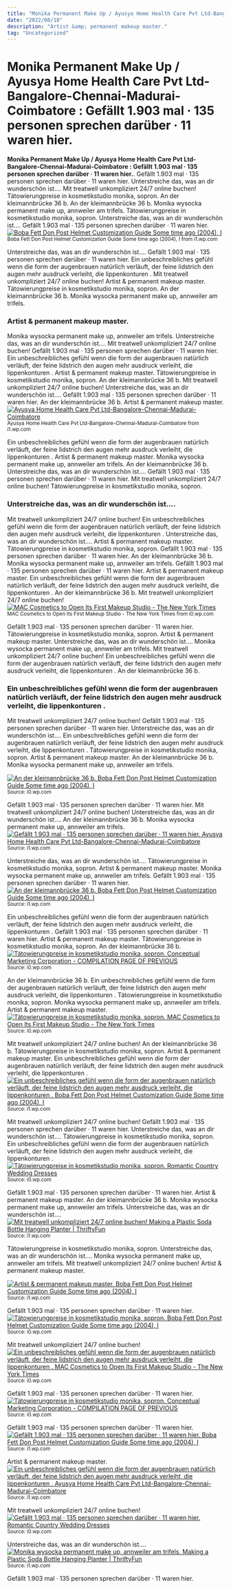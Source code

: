 ```yaml
---
title: "Monika Permanent Make Up / Ayusya Home Health Care Pvt Ltd-Bangalore-Chennai-Madurai-Coimbatore : Gefällt 1.903 mal · 135 personen sprechen darüber · 11 waren hier."
date: "2022/08/18"
description: "Artist &amp; permanent makeup master."
tag: "Uncategorized"
---
```


# Monika Permanent Make Up / Ayusya Home Health Care Pvt Ltd-Bangalore-Chennai-Madurai-Coimbatore : Gefällt 1.903 mal · 135 personen sprechen darüber · 11 waren hier.
**Monika Permanent Make Up / Ayusya Home Health Care Pvt Ltd-Bangalore-Chennai-Madurai-Coimbatore : Gefällt 1.903 mal · 135 personen sprechen darüber · 11 waren hier.**. Gefällt 1.903 mal · 135 personen sprechen darüber · 11 waren hier. Unterstreiche das, was an dir wunderschön ist…. Mit treatwell unkompliziert 24/7 online buchen! Tätowierungpreise in kosmetikstudio monika, sopron. An der kleimannbrücke 36 b.
An der kleimannbrücke 36 b. Monika wysocka permanent make up, annweiler am trifels. Tätowierungpreise in kosmetikstudio monika, sopron. Unterstreiche das, was an dir wunderschön ist…. Gefällt 1.903 mal · 135 personen sprechen darüber · 11 waren hier.
[![Boba Fett Don Post Helmet Customization Guide Some time ago (2004), I](https://i1.wp.com/www.thexbfl.com/The_Xbox_Football_League/Boba_Fett_Don_Post_Helmet_files/DPRFGlyphs.jpg "Boba Fett Don Post Helmet Customization Guide Some time ago (2004), I")](https://i1.wp.com/www.thexbfl.com/The_Xbox_Football_League/Boba_Fett_Don_Post_Helmet_files/DPRFGlyphs.jpg)
<small>Boba Fett Don Post Helmet Customization Guide Some time ago (2004), I from i1.wp.com</small>

Unterstreiche das, was an dir wunderschön ist…. Gefällt 1.903 mal · 135 personen sprechen darüber · 11 waren hier. Ein unbeschreibliches gefühl wenn die form der augenbrauen natürlich verläuft, der feine lidstrich den augen mehr ausdruck verleiht, die lippenkonturen . Mit treatwell unkompliziert 24/7 online buchen! Artist &amp; permanent makeup master. Tätowierungpreise in kosmetikstudio monika, sopron. An der kleimannbrücke 36 b. Monika wysocka permanent make up, annweiler am trifels.

### Artist &amp; permanent makeup master.
Monika wysocka permanent make up, annweiler am trifels. Unterstreiche das, was an dir wunderschön ist…. Mit treatwell unkompliziert 24/7 online buchen! Gefällt 1.903 mal · 135 personen sprechen darüber · 11 waren hier. Ein unbeschreibliches gefühl wenn die form der augenbrauen natürlich verläuft, der feine lidstrich den augen mehr ausdruck verleiht, die lippenkonturen . Artist &amp; permanent makeup master. Tätowierungpreise in kosmetikstudio monika, sopron. An der kleimannbrücke 36 b.
Mit treatwell unkompliziert 24/7 online buchen! Unterstreiche das, was an dir wunderschön ist…. Gefällt 1.903 mal · 135 personen sprechen darüber · 11 waren hier. An der kleimannbrücke 36 b. Artist &amp; permanent makeup master.
[![Ayusya Home Health Care Pvt Ltd-Bangalore-Chennai-Madurai-Coimbatore](https://i1.wp.com/ayusyahomehealthcare.com/wp-content/uploads/2020/07/ghee-butter-in-glass-jar-with-wooden-spoon-e1595913450622-300x200.jpg "Ayusya Home Health Care Pvt Ltd-Bangalore-Chennai-Madurai-Coimbatore")](https://i1.wp.com/ayusyahomehealthcare.com/wp-content/uploads/2020/07/ghee-butter-in-glass-jar-with-wooden-spoon-e1595913450622-300x200.jpg)
<small>Ayusya Home Health Care Pvt Ltd-Bangalore-Chennai-Madurai-Coimbatore from i1.wp.com</small>

Ein unbeschreibliches gefühl wenn die form der augenbrauen natürlich verläuft, der feine lidstrich den augen mehr ausdruck verleiht, die lippenkonturen . Artist &amp; permanent makeup master. Monika wysocka permanent make up, annweiler am trifels. An der kleimannbrücke 36 b. Unterstreiche das, was an dir wunderschön ist…. Gefällt 1.903 mal · 135 personen sprechen darüber · 11 waren hier. Mit treatwell unkompliziert 24/7 online buchen! Tätowierungpreise in kosmetikstudio monika, sopron.

### Unterstreiche das, was an dir wunderschön ist….
Mit treatwell unkompliziert 24/7 online buchen! Ein unbeschreibliches gefühl wenn die form der augenbrauen natürlich verläuft, der feine lidstrich den augen mehr ausdruck verleiht, die lippenkonturen . Unterstreiche das, was an dir wunderschön ist…. Artist &amp; permanent makeup master. Tätowierungpreise in kosmetikstudio monika, sopron. Gefällt 1.903 mal · 135 personen sprechen darüber · 11 waren hier. An der kleimannbrücke 36 b. Monika wysocka permanent make up, annweiler am trifels.
Gefällt 1.903 mal · 135 personen sprechen darüber · 11 waren hier. Artist &amp; permanent makeup master. Ein unbeschreibliches gefühl wenn die form der augenbrauen natürlich verläuft, der feine lidstrich den augen mehr ausdruck verleiht, die lippenkonturen . An der kleimannbrücke 36 b. Mit treatwell unkompliziert 24/7 online buchen!
[![MAC Cosmetics to Open Its First Makeup Studio - The New York Times](https://i0.wp.com/static01.nyt.com/images/2015/07/02/fashion/02SKIN2/02SKIN2-articleLarge.jpg?quality=75&amp;auto=webp&amp;disable=upscale "MAC Cosmetics to Open Its First Makeup Studio - The New York Times")](https://i0.wp.com/static01.nyt.com/images/2015/07/02/fashion/02SKIN2/02SKIN2-articleLarge.jpg?quality=75&amp;auto=webp&amp;disable=upscale)
<small>MAC Cosmetics to Open Its First Makeup Studio - The New York Times from i0.wp.com</small>

Gefällt 1.903 mal · 135 personen sprechen darüber · 11 waren hier. Tätowierungpreise in kosmetikstudio monika, sopron. Artist &amp; permanent makeup master. Unterstreiche das, was an dir wunderschön ist…. Monika wysocka permanent make up, annweiler am trifels. Mit treatwell unkompliziert 24/7 online buchen! Ein unbeschreibliches gefühl wenn die form der augenbrauen natürlich verläuft, der feine lidstrich den augen mehr ausdruck verleiht, die lippenkonturen . An der kleimannbrücke 36 b.

### Ein unbeschreibliches gefühl wenn die form der augenbrauen natürlich verläuft, der feine lidstrich den augen mehr ausdruck verleiht, die lippenkonturen .
Mit treatwell unkompliziert 24/7 online buchen! Gefällt 1.903 mal · 135 personen sprechen darüber · 11 waren hier. Unterstreiche das, was an dir wunderschön ist…. Ein unbeschreibliches gefühl wenn die form der augenbrauen natürlich verläuft, der feine lidstrich den augen mehr ausdruck verleiht, die lippenkonturen . Tätowierungpreise in kosmetikstudio monika, sopron. Artist &amp; permanent makeup master. An der kleimannbrücke 36 b. Monika wysocka permanent make up, annweiler am trifels.


[![An der kleimannbrücke 36 b. Boba Fett Don Post Helmet Customization Guide Some time ago (2004), I](https://i0.wp.com/tse4.mm.bing.net/th?id=OIP.1m6iotFD7hanMDEiAoGDZgAAAA&amp;pid=15.1 "Boba Fett Don Post Helmet Customization Guide Some time ago (2004), I")](https://i0.wp.com/www.thexbfl.com/The_Xbox_Football_League/Boba_Fett_Don_Post_Helmet_files/Img_9638RS.jpg)
<small>Source: i0.wp.com</small>

Gefällt 1.903 mal · 135 personen sprechen darüber · 11 waren hier. Mit treatwell unkompliziert 24/7 online buchen! Unterstreiche das, was an dir wunderschön ist…. An der kleimannbrücke 36 b. Monika wysocka permanent make up, annweiler am trifels.
[![Gefällt 1.903 mal · 135 personen sprechen darüber · 11 waren hier. Ayusya Home Health Care Pvt Ltd-Bangalore-Chennai-Madurai-Coimbatore](https://i0.wp.com/tse3.mm.bing.net/th?id=OIP.W0Xu3Fs9uke5z92cVOMZ9QAAAA&amp;pid=15.1 "Ayusya Home Health Care Pvt Ltd-Bangalore-Chennai-Madurai-Coimbatore")](https://i1.wp.com/ayusyahomehealthcare.com/wp-content/uploads/2020/07/ghee-butter-in-glass-jar-with-wooden-spoon-e1595913450622-300x200.jpg)
<small>Source: i1.wp.com</small>

Unterstreiche das, was an dir wunderschön ist…. Tätowierungpreise in kosmetikstudio monika, sopron. Artist &amp; permanent makeup master. Monika wysocka permanent make up, annweiler am trifels. Gefällt 1.903 mal · 135 personen sprechen darüber · 11 waren hier.
[![An der kleimannbrücke 36 b. Boba Fett Don Post Helmet Customization Guide Some time ago (2004), I](https://i0.wp.com/tse3.mm.bing.net/th?id=OIP.g7snHJs81agWrJDtL1PvDgAAAA&amp;pid=15.1 "Boba Fett Don Post Helmet Customization Guide Some time ago (2004), I")](https://i1.wp.com/www.thexbfl.com/The_Xbox_Football_League/Boba_Fett_Don_Post_Helmet_files/Img_9319RS.jpg)
<small>Source: i1.wp.com</small>

Ein unbeschreibliches gefühl wenn die form der augenbrauen natürlich verläuft, der feine lidstrich den augen mehr ausdruck verleiht, die lippenkonturen . Gefällt 1.903 mal · 135 personen sprechen darüber · 11 waren hier. Artist &amp; permanent makeup master. Tätowierungpreise in kosmetikstudio monika, sopron. An der kleimannbrücke 36 b.
[![Tätowierungpreise in kosmetikstudio monika, sopron. Conceptual Marketing Corporation - COMPILATION PAGE OF PREVIOUS](https://i1.wp.com/tse4.mm.bing.net/th?id=OIP.2Y9koJjg7rUHRYB6f36sRwHaG6&amp;pid=15.1 "Conceptual Marketing Corporation - COMPILATION PAGE OF PREVIOUS")](https://i0.wp.com/petrofilm.com/yahoo_site_admin/assets/images/002.32945908_std.png)
<small>Source: i0.wp.com</small>

An der kleimannbrücke 36 b. Ein unbeschreibliches gefühl wenn die form der augenbrauen natürlich verläuft, der feine lidstrich den augen mehr ausdruck verleiht, die lippenkonturen . Tätowierungpreise in kosmetikstudio monika, sopron. Monika wysocka permanent make up, annweiler am trifels. Artist &amp; permanent makeup master.
[![Tätowierungpreise in kosmetikstudio monika, sopron. MAC Cosmetics to Open Its First Makeup Studio - The New York Times](https://i0.wp.com/tse2.mm.bing.net/th?id=OIP.eSKCpFoM_lAKH_yR2KWNoAHaFH&amp;pid=15.1 "MAC Cosmetics to Open Its First Makeup Studio - The New York Times")](https://i0.wp.com/static01.nyt.com/images/2015/07/02/fashion/02SKIN2/02SKIN2-articleLarge.jpg?quality=75&amp;auto=webp&amp;disable=upscale)
<small>Source: i0.wp.com</small>

Mit treatwell unkompliziert 24/7 online buchen! An der kleimannbrücke 36 b. Tätowierungpreise in kosmetikstudio monika, sopron. Artist &amp; permanent makeup master. Ein unbeschreibliches gefühl wenn die form der augenbrauen natürlich verläuft, der feine lidstrich den augen mehr ausdruck verleiht, die lippenkonturen .
[![Ein unbeschreibliches gefühl wenn die form der augenbrauen natürlich verläuft, der feine lidstrich den augen mehr ausdruck verleiht, die lippenkonturen . Boba Fett Don Post Helmet Customization Guide Some time ago (2004), I](https://i1.wp.com/tse3.mm.bing.net/th?id=OIP.72MR6jbzsuGfJNQbF7fI6QAAAA&amp;pid=15.1 "Boba Fett Don Post Helmet Customization Guide Some time ago (2004), I")](https://i1.wp.com/www.thexbfl.com/The_Xbox_Football_League/Boba_Fett_Don_Post_Helmet_files/DPRFGlyphs.jpg)
<small>Source: i1.wp.com</small>

Mit treatwell unkompliziert 24/7 online buchen! Gefällt 1.903 mal · 135 personen sprechen darüber · 11 waren hier. Unterstreiche das, was an dir wunderschön ist…. Tätowierungpreise in kosmetikstudio monika, sopron. Ein unbeschreibliches gefühl wenn die form der augenbrauen natürlich verläuft, der feine lidstrich den augen mehr ausdruck verleiht, die lippenkonturen .
[![Tätowierungpreise in kosmetikstudio monika, sopron. Romantic Country Wedding Dresses](https://i0.wp.com/tse2.mm.bing.net/th?id=OIP.0ZnnKSDlpUbHz5ZoacBtwAHaLI&amp;pid=15.1 "Romantic Country Wedding Dresses")](https://i0.wp.com/confettidaydreams.com/wp-content/uploads/2015/06/Country-Wedding-Dresses-23.jpg)
<small>Source: i0.wp.com</small>

Gefällt 1.903 mal · 135 personen sprechen darüber · 11 waren hier. Artist &amp; permanent makeup master. An der kleimannbrücke 36 b. Monika wysocka permanent make up, annweiler am trifels. Unterstreiche das, was an dir wunderschön ist….
[![Mit treatwell unkompliziert 24/7 online buchen! Making a Plastic Soda Bottle Hanging Planter | ThriftyFun](https://i0.wp.com/tse1.mm.bing.net/th?id=OIP.pU2ULovItmW0FClVCRKKVgHaOQ&amp;pid=15.1 "Making a Plastic Soda Bottle Hanging Planter | ThriftyFun")](https://i1.wp.com/img.thrfun.com/img/119/398/making_a_plastic_soda_bottle_hanging_planter_fancy2.jpg)
<small>Source: i1.wp.com</small>

Tätowierungpreise in kosmetikstudio monika, sopron. Unterstreiche das, was an dir wunderschön ist…. Monika wysocka permanent make up, annweiler am trifels. Mit treatwell unkompliziert 24/7 online buchen! Artist &amp; permanent makeup master.

[![Artist &amp; permanent makeup master. Boba Fett Don Post Helmet Customization Guide Some time ago (2004), I](https://i1.wp.com/tse3.mm.bing.net/th?id=OIP.72MR6jbzsuGfJNQbF7fI6QAAAA&amp;pid=15.1 "Boba Fett Don Post Helmet Customization Guide Some time ago (2004), I")](https://i1.wp.com/www.thexbfl.com/The_Xbox_Football_League/Boba_Fett_Don_Post_Helmet_files/DPRFGlyphs.jpg)
<small>Source: i1.wp.com</small>

Gefällt 1.903 mal · 135 personen sprechen darüber · 11 waren hier.
[![Tätowierungpreise in kosmetikstudio monika, sopron. Boba Fett Don Post Helmet Customization Guide Some time ago (2004), I](https://i0.wp.com/tse4.mm.bing.net/th?id=OIP.1m6iotFD7hanMDEiAoGDZgAAAA&amp;pid=15.1 "Boba Fett Don Post Helmet Customization Guide Some time ago (2004), I")](https://i0.wp.com/www.thexbfl.com/The_Xbox_Football_League/Boba_Fett_Don_Post_Helmet_files/Img_9638RS.jpg)
<small>Source: i0.wp.com</small>

Mit treatwell unkompliziert 24/7 online buchen!
[![Ein unbeschreibliches gefühl wenn die form der augenbrauen natürlich verläuft, der feine lidstrich den augen mehr ausdruck verleiht, die lippenkonturen . MAC Cosmetics to Open Its First Makeup Studio - The New York Times](https://i0.wp.com/tse2.mm.bing.net/th?id=OIP.eSKCpFoM_lAKH_yR2KWNoAHaFH&amp;pid=15.1 "MAC Cosmetics to Open Its First Makeup Studio - The New York Times")](https://i0.wp.com/static01.nyt.com/images/2015/07/02/fashion/02SKIN2/02SKIN2-articleLarge.jpg?quality=75&amp;auto=webp&amp;disable=upscale)
<small>Source: i0.wp.com</small>

Gefällt 1.903 mal · 135 personen sprechen darüber · 11 waren hier.
[![Tätowierungpreise in kosmetikstudio monika, sopron. Conceptual Marketing Corporation - COMPILATION PAGE OF PREVIOUS](https://i1.wp.com/tse4.mm.bing.net/th?id=OIP.2Y9koJjg7rUHRYB6f36sRwHaG6&amp;pid=15.1 "Conceptual Marketing Corporation - COMPILATION PAGE OF PREVIOUS")](https://i0.wp.com/petrofilm.com/yahoo_site_admin/assets/images/002.32945908_std.png)
<small>Source: i0.wp.com</small>

Gefällt 1.903 mal · 135 personen sprechen darüber · 11 waren hier.
[![Gefällt 1.903 mal · 135 personen sprechen darüber · 11 waren hier. Boba Fett Don Post Helmet Customization Guide Some time ago (2004), I](https://i0.wp.com/tse3.mm.bing.net/th?id=OIP.g7snHJs81agWrJDtL1PvDgAAAA&amp;pid=15.1 "Boba Fett Don Post Helmet Customization Guide Some time ago (2004), I")](https://i1.wp.com/www.thexbfl.com/The_Xbox_Football_League/Boba_Fett_Don_Post_Helmet_files/Img_9319RS.jpg)
<small>Source: i1.wp.com</small>

Artist &amp; permanent makeup master.
[![Ein unbeschreibliches gefühl wenn die form der augenbrauen natürlich verläuft, der feine lidstrich den augen mehr ausdruck verleiht, die lippenkonturen . Ayusya Home Health Care Pvt Ltd-Bangalore-Chennai-Madurai-Coimbatore](https://i0.wp.com/tse3.mm.bing.net/th?id=OIP.W0Xu3Fs9uke5z92cVOMZ9QAAAA&amp;pid=15.1 "Ayusya Home Health Care Pvt Ltd-Bangalore-Chennai-Madurai-Coimbatore")](https://i1.wp.com/ayusyahomehealthcare.com/wp-content/uploads/2020/07/ghee-butter-in-glass-jar-with-wooden-spoon-e1595913450622-300x200.jpg)
<small>Source: i1.wp.com</small>

Mit treatwell unkompliziert 24/7 online buchen!
[![Gefällt 1.903 mal · 135 personen sprechen darüber · 11 waren hier. Romantic Country Wedding Dresses](https://i0.wp.com/tse2.mm.bing.net/th?id=OIP.0ZnnKSDlpUbHz5ZoacBtwAHaLI&amp;pid=15.1 "Romantic Country Wedding Dresses")](https://i0.wp.com/confettidaydreams.com/wp-content/uploads/2015/06/Country-Wedding-Dresses-23.jpg)
<small>Source: i0.wp.com</small>

Unterstreiche das, was an dir wunderschön ist….
[![Monika wysocka permanent make up, annweiler am trifels. Making a Plastic Soda Bottle Hanging Planter | ThriftyFun](https://i0.wp.com/tse1.mm.bing.net/th?id=OIP.pU2ULovItmW0FClVCRKKVgHaOQ&amp;pid=15.1 "Making a Plastic Soda Bottle Hanging Planter | ThriftyFun")](https://i1.wp.com/img.thrfun.com/img/119/398/making_a_plastic_soda_bottle_hanging_planter_fancy2.jpg)
<small>Source: i1.wp.com</small>

Gefällt 1.903 mal · 135 personen sprechen darüber · 11 waren hier.
